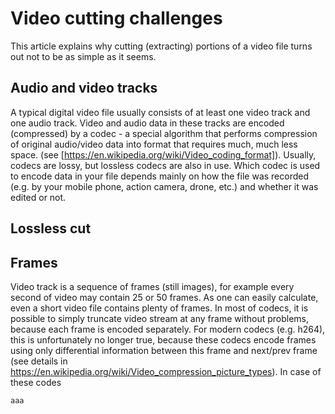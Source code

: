 # Video cutting challenges
This article explains why cutting (extracting) portions of a video file turns out not to be as simple as it seems. 


## Audio and video tracks
A typical digital video file usually consists of at least one video track and one audio track. Video and audio data in these tracks are encoded (compressed) by a codec - a special algorithm that performs compression of original audio/video data into format that requires much, much less space. (see [https://en.wikipedia.org/wiki/Video_coding_format]). Usually, codecs are lossy, but lossless codecs are also in use. 
Which codec is used to encode data in your file depends mainly on how the file was recorded (e.g. by your mobile phone, action camera, drone, etc.) and whether it was edited or not. 

## Lossless cut 


## Frames
Video track is a sequence of frames (still images), for example every second of video may contain 25 or 50 frames. As one can easily calculate, even a short video file contains plenty of frames. 
In most of codecs, it is possible to simply truncate video stream at any frame without problems, because each frame is encoded separately. For modern codecs (e.g. h264), this is unfortunately no longer true, because these codecs encode frames using only differential information between this frame and next/prev frame (see details in https://en.wikipedia.org/wiki/Video_compression_picture_types). In case of these codes  



`aaa`